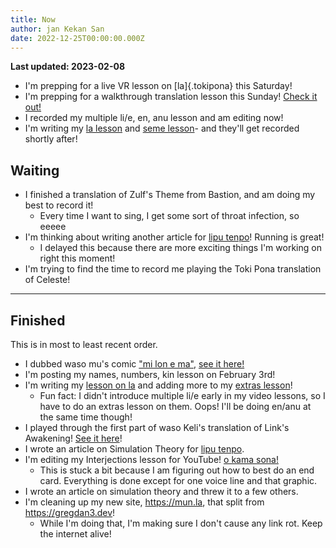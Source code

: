 ```yaml
---
title: Now
author: jan Kekan San
date: 2022-12-25T00:00:00.000Z
---
```


**Last updated: 2023-02-08**

- I'm prepping for a live VR lesson on [la]{.tokipona} this Saturday!
- I'm prepping for a walkthrough translation lesson this Sunday! [Check it out!](https://discord.gg/wJcGmudsyP?event=1072924670812242061)
- I recorded my multiple li/e, en, anu lesson and am editing now!
- I'm writing my [la lesson](/sona/la.html) and [seme lesson](/sona/seme.html)- and they'll get recorded shortly after!

## Waiting

- I finished a translation of Zulf's Theme from Bastion, and am doing my best to record it!
  - Every time I want to sing, I get some sort of throat infection, so eeeee
- I'm thinking about writing another article for [lipu tenpo](https://liputenpo.org/)! Running is great!
  - I delayed this because there are more exciting things I'm working on right this moment!
- I'm trying to find the time to record me playing the Toki Pona translation of Celeste!

---

## Finished

This is in most to least recent order.

- I dubbed waso mu's comic ["mi lon e ma"](https://waso-mu.neocities.org/musi/), [see it here!](https://youtu.be/GU9PEZ9TARs)
- I'm posting my names, numbers, kin lesson on February 3rd!
- I'm writing my [lesson on la](/sona/la.html) and adding more to my [extras lesson](/sona/bits.html)!
  - Fun fact: I didn't introduce multiple li/e early in my video lessons, so I have to do an extras lesson on them. Oops! I'll be doing en/anu at the same time though!
- I played through the first part of waso Keli's translation of Link's Awakening! [See it here](https://youtu.be/xi8gUvqyMm4)!
- I wrote an article on Simulation Theory for [lipu tenpo](https://liputenpo.org/).
- I'm editing my Interjections lesson for YouTube! [o kama sona!](https://youtube.com/@gregdan3d)
  - This is stuck a bit because I am figuring out how to best do an end card. Everything is done except for one voice line and that graphic.
- I wrote an article on simulation theory and threw it to a few others.
- I'm cleaning up my new site, <https://mun.la>, that split from <https://gregdan3.dev>!
  - While I'm doing that, I'm making sure I don't cause any link rot. Keep the internet alive!
